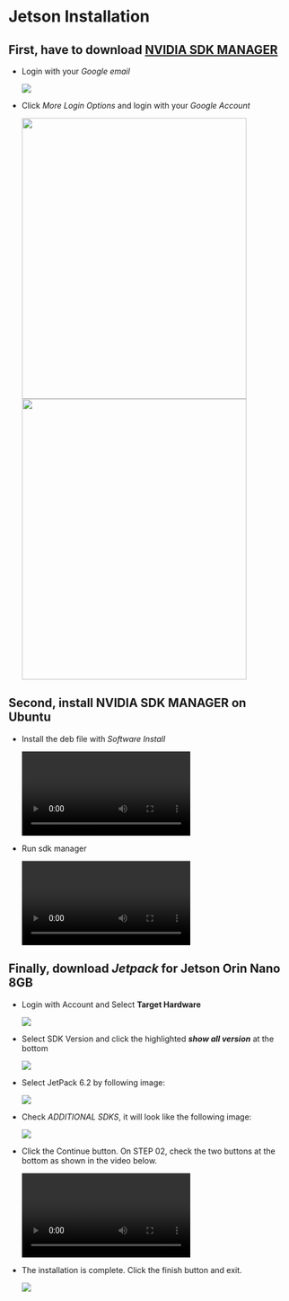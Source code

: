 # Jetson Installation

## First, have to download [NVIDIA SDK MANAGER](https://developer.download.nvidia.com/sdkmanager/redirects/sdkmanager-deb.html)

- Login with your *Google email*

    <img src="./assets/nvidia_login.png"></img>

- Click *More Login Options* and login with your *Google Account*
    
    <img src="./assets/more_login_options.png" width=400 height=500></img> <img src="./assets/google_account.png" width=400 height=500></img>

## Second, install **NVIDIA SDK MANAGER** on Ubuntu
- Install the deb file with *Software Install*

    <video src="https://github.com/user-attachments/assets/df798cf2-462c-4dd4-85b9-fc139d39096d"></video>
- Run sdk manager

    <video src="https://github.com/user-attachments/assets/135593f6-331c-4dad-b199-144f7e886dc7"></video>
    
## Finally, download *Jetpack* for Jetson Orin Nano 8GB
- Login with Account and Select **Target Hardware**

    <img src="./assets/target_hardware.png"></img>

- Select SDK Version and click the highlighted ***show all version*** at the bottom

    <img src="./assets/sdk_version_setting.png"></img>

- Select JetPack 6.2 by following image:

    <img src="./assets/jetpack_setting.png"></img>

- Check *ADDITIONAL SDKS*, it will look like the following image:

    <img src="./assets/initialize_finish.png"></img>

- Click the Continue button. On STEP 02, check the two buttons at the bottom as shown in the video below.

    <video src="https://github.com/user-attachments/assets/64c46dd5-c936-4a37-af2d-44b246235766"></video>

- The installation is complete. Click the finish button and exit.

    <img src="./assets/initialize_finish.png"></img>